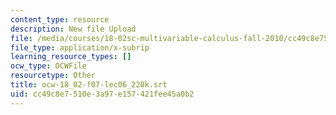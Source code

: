 ```yaml
---
content_type: resource
description: New file Upload
file: /media/courses/18-02sc-multivariable-calculus-fall-2010/cc49c8e7510e3a97e157421fee45a0b2_ocw-18_02-f07-lec06_220k.srt
file_type: application/x-subrip
learning_resource_types: []
ocw_type: OCWFile
resourcetype: Other
title: ocw-18_02-f07-lec06_220k.srt
uid: cc49c8e7-510e-3a97-e157-421fee45a0b2
---
```

